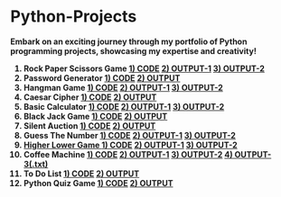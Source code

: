 # Python-Projects
<b> Embark on an exciting journey through my portfolio of Python programming projects, showcasing my expertise and creativity! <b>
<ol>
<b>
<li>Rock Paper Scissors Game  <a href="Rock-Paper-Scissors_Game.py">1)  CODE</a>  <a href="Output Of codes/Rock Paper Scissors game python code output.png">2) OUTPUT-1</a> <a href="Output Of codes/Rock-Paper-Scissors python Code Output recording.mp4"> 3) OUTPUT-2 </a> </li>
<li>Password Generator  <a href="Password_Generator.py">1)  CODE</a>  <a href="Output Of codes/Output of Password Generator code.png">2)  OUTPUT</a> </li>
<li>Hangman Game <a href="Hangman_Game.py">1)  CODE</a>  <a href="Output Of codes/Hangman Output.txt">2)  OUTPUT-1</a> <a href="Output Of codes/Hangman code output.mp4">3) OUTPUT-2</a></li> 
<li>Caesar Cipher  <a href="Caesar_Cipher.py">1)  CODE</a>  <a href="Output Of codes/Caesar Cipher Output.png">2)  OUTPUT</a> </li>
<li>Basic Calculator  <a href="Basic_Calculator.py">1)  CODE</a>  <a href="Output Of codes/Basic Calculator Output.png">2)  OUTPUT-1</a> <a href="Output Of codes/Output of Basic Calculator.mp4">3) OUTPUT-2</a></li>
<li>Black Jack Game  <a href="Black_Jack_Game.py">1)  CODE</a>  <a href="Output Of codes/Output Black Jack game.png">2)  OUTPUT</a> </li>
<li>Silent Auction  <a href="Silent_Auction.py">1)  CODE</a>  <a href="Output Of codes/Silent Auction Output.mp4">2)  OUTPUT</a> </li>
<li>Guess The Number  <a href="Guess_the_number.py">1)  CODE</a>  <a href="Output Of codes/Guess the number output -Easy level.png">2)  OUTPUT-1</a> <a href="Output Of codes/Guess the number output -Hard level.png">3) OUTPUT-2</li>
<li>Higher Lower Game  <a href="Higher-Lower_Game.py">1)  CODE</a>  <a href="Output Of codes/Higher-Lower Output.png">2)  OUTPUT-1</a> <a href="Output Of codes/Higher-Lower code Output.mp4">3) OUTPUT-2</A> </li>
<li>Coffee Machine  <a href="Coffee_Machine.py">1)  CODE</a>  <a href="Output Of codes/Coffee machine output-1.png">2)  OUTPUT-1</a>  <a href="Output Of codes/Coffee machine output-2.png">3)  OUTPUT-2</a> <a href="Output Of codes/coffee machine output.txt">4) OUTPUT-3(.txt)</a></li>
<li>To Do List  <a href="To_Do_List.py">1)  CODE</a>  <a href="Output Of codes/To Do List Output.txt">2)  OUTPUT</a> </li>
<li>Python Quiz Game  <a href="Python_Quiz_Game.py">1)  CODE</a>  <a href="Output Of codes/Python Quiz Game Output.txt">2)  OUTPUT</a> </li>
</b>
</ol>
